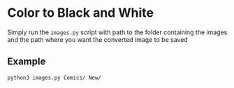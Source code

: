 # Color to Black and White

Simply run the `images.py` script with path to the folder containing the images and the path where you want the converted image to be saved

## Example

```bash
python3 images.py Comics/ New/
```